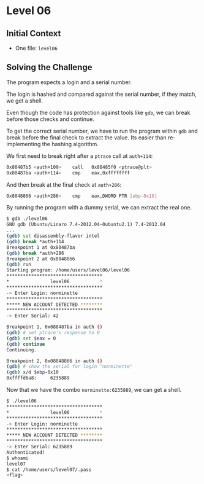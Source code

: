 # Level 06

## Initial Context

- One file: `level06`

## Solving the Challenge

The program expects a login and a serial number.

The login is hashed and compared against the serial number, if they match, we get a shell.

Even though the code has protection against tools like `gdb`, we can break before those checks and continue.

To get the correct serial number, we have to run the program within `gdb` and break before the final check to extract the value.
Its easier than re-implementing the hashing algorithm.

We first need to break right after a `ptrace` call at `auth+114`:

```bash
0x80487b5 <auth+109>    call   0x80485f0 <ptrace@plt>
0x80487ba <auth+114>    cmp    eax,0xffffffff
```

And then break at the final check at `auth+286`:

```bash
0x8048866 <auth+286>    cmp    eax,DWORD PTR [ebp-0x10]
```

By running the program with a dummy serial, we can extract the real one.

```bash
$ gdb ./level06 
GNU gdb (Ubuntu/Linaro 7.4-2012.04-0ubuntu2.1) 7.4-2012.04
...
(gdb) set disassembly-flavor intel
(gdb) break *auth+114
Breakpoint 1 at 0x80487ba
(gdb) break *auth+286
Breakpoint 2 at 0x8048866
(gdb) run
Starting program: /home/users/level06/level06
***********************************
*               level06           *
***********************************
-> Enter Login: norminette
***********************************
***** NEW ACCOUNT DETECTED ********
***********************************
-> Enter Serial: 42

Breakpoint 1, 0x080487ba in auth ()
(gdb) # set ptrace's response to 0
(gdb) set $eax = 0
(gdb) continue
Continuing.

Breakpoint 2, 0x08048866 in auth ()
(gdb) # show the serial for login "norminette"
(gdb) x/d $ebp-0x10
0xffffd6a8:     6235889
```

Now that we have the combo `norminette:6235889`, we can get a shell.

```bash
$ ./level06 
***********************************
*               level06           *
***********************************
-> Enter Login: norminette
***********************************
***** NEW ACCOUNT DETECTED ********
***********************************
-> Enter Serial: 6235889
Authenticated!
$ whoami
level07
$ cat /home/users/level07/.pass
<flag>
```

